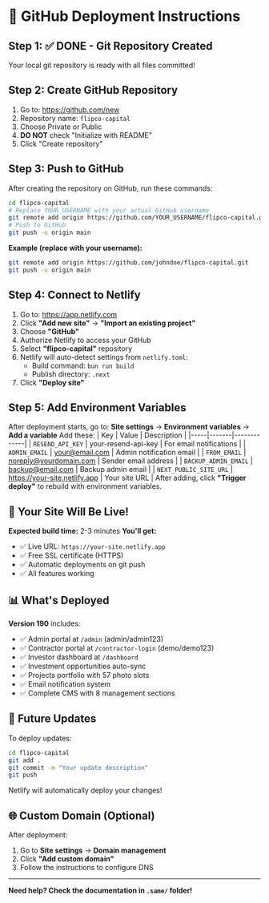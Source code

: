# 🚀 GitHub Deployment Instructions
## Step 1: ✅ DONE - Git Repository Created
Your local git repository is ready with all files committed!
## Step 2: Create GitHub Repository
1. Go to: https://github.com/new
2. Repository name: `flipco-capital`
3. Choose Private or Public
4. **DO NOT** check "Initialize with README"
5. Click "Create repository"
## Step 3: Push to GitHub
After creating the repository on GitHub, run these commands:
```bash
cd flipco-capital
# Replace YOUR_USERNAME with your actual GitHub username
git remote add origin https://github.com/YOUR_USERNAME/flipco-capital.git
# Push to GitHub
git push -u origin main
```
**Example (replace with your username):**
```bash
git remote add origin https://github.com/johndoe/flipco-capital.git
git push -u origin main
```
## Step 4: Connect to Netlify
1. Go to: https://app.netlify.com
2. Click **"Add new site"** → **"Import an existing project"**
3. Choose **"GitHub"**
4. Authorize Netlify to access your GitHub
5. Select **"flipco-capital"** repository
6. Netlify will auto-detect settings from `netlify.toml`:
   - Build command: `bun run build`
   - Publish directory: `.next`
7. Click **"Deploy site"**
## Step 5: Add Environment Variables
After deployment starts, go to:
**Site settings** → **Environment variables** → **Add a variable**
Add these:
| Key | Value | Description |
|-----|-------|-------------|
| `RESEND_API_KEY` | your-resend-api-key | For email notifications |
| `ADMIN_EMAIL` | your@email.com | Admin notification email |
| `FROM_EMAIL` | noreply@yourdomain.com | Sender email address |
| `BACKUP_ADMIN_EMAIL` | backup@email.com | Backup admin email |
| `NEXT_PUBLIC_SITE_URL` | https://your-site.netlify.app | Your site URL |
After adding, click **"Trigger deploy"** to rebuild with environment variables.
## 🎉 Your Site Will Be Live!
**Expected build time:** 2-3 minutes
**You'll get:**
- ✅ Live URL: `https://your-site.netlify.app`
- ✅ Free SSL certificate (HTTPS)
- ✅ Automatic deployments on git push
- ✅ All features working
## 📊 What's Deployed
**Version 190** includes:
- ✅ Admin portal at `/admin` (admin/admin123)
- ✅ Contractor portal at `/contractor-login` (demo/demo123)
- ✅ Investor dashboard at `/dashboard`
- ✅ Investment opportunities auto-sync
- ✅ Projects portfolio with 57 photo slots
- ✅ Email notification system
- ✅ Complete CMS with 8 management sections
## 🔄 Future Updates
To deploy updates:
```bash
cd flipco-capital
git add .
git commit -m "Your update description"
git push
```
Netlify will automatically deploy your changes!
## 🌐 Custom Domain (Optional)
After deployment:
1. Go to **Site settings** → **Domain management**
2. Click **"Add custom domain"**
3. Follow the instructions to configure DNS
---
**Need help? Check the documentation in `.same/` folder!**